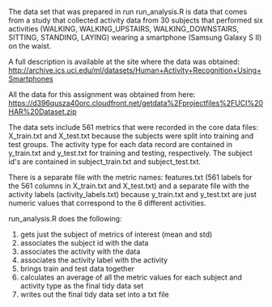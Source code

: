 The data set that was prepared in run run_analysis.R is data that comes from a study that collected activity data from 30 subjects 
that performed six activities (WALKING, WALKING_UPSTAIRS, WALKING_DOWNSTAIRS, SITTING, STANDING, LAYING) wearing a smartphone 
(Samsung Galaxy S II) on the waist.

A full description is available at the site where the data was obtained:
http://archive.ics.uci.edu/ml/datasets/Human+Activity+Recognition+Using+Smartphones

All the data for this assignment was obtained from here:
https://d396qusza40orc.cloudfront.net/getdata%2Fprojectfiles%2FUCI%20HAR%20Dataset.zip

The data sets include 561 metrics that were recorded in the core data files: X_train.txt and X_test.txt because the subjects were split into training and test groups.  The activity type for each data record are contained in y_train.txt and y_test.txt for training and testing, respectively.  The subject id's are contained in subject_train.txt and subject_test.txt.

There is a separate file with the metric names: features.txt (561 labels for the 561 columns in X_train.txt and X_test.txt) and a separate file with the activity labels (activity_labels.txt) because y_train.txt and y_test.txt are just numeric values that correspond to the 6 different activities.

run_analysis.R does the following:
1. gets just the subject of metrics of interest (mean and std)
2. associates the subject id with the data
3. associates the activity with the data
4. associates the activity label with the activity
5. brings train and test data together
6. calculates an average of all the metric values for each subject and activity type as the final tidy data set
7. writes out the final tidy data set into a txt file
